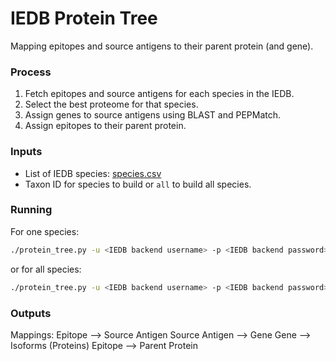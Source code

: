 # IEDB Protein Tree 

Mapping epitopes and source antigens to their parent protein (and gene).

### Process
1. Fetch epitopes and source antigens for each species in the IEDB.
2. Select the best proteome for that species.
3. Assign genes to source antigens using BLAST and PEPMatch.
4. Assign epitopes to their parent protein. 

### Inputs
- List of IEDB species: [species.csv](species.csv)
- Taxon ID for species to build or `all` to build all species. 

### Running
For one species:
``` bash
./protein_tree.py -u <IEDB backend username> -p <IEDB backend password> -t <taxon ID>
```
or for all species:
``` bash
./protein_tree.py -u <IEDB backend username> -p <IEDB backend password> -a
```

### Outputs

Mappings:
Epitope --> Source Antigen
Source Antigen --> Gene
Gene --> Isoforms (Proteins)
Epitope --> Parent Protein